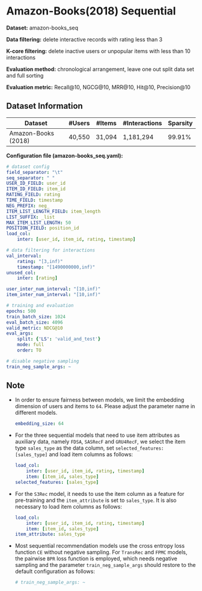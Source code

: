 # Amazon-Books(2018) Sequential

**Dataset:** amazon-books_seq

**Data filtering:** delete interactive records with rating less than 3

**K-core filtering:** delete inactive users or unpopular items with less than 10 interactions

**Evaluation method:** chronological arrangement, leave one out split data set and full sorting

**Evaluation metric:** Recall@10, NGCG@10, MRR@10, Hit@10, Precision@10

## Dataset Information

| Dataset             | #Users | #Items | #Interactions | Sparsity |
| ------------------- | ------ | ------ | ------------- | -------- |
| Amazon-Books (2018) | 40,550 | 31,094 | 1,181,294     | 99.91%   |

**Configuration file (amazon-books_seq.yaml):**

```yaml
# dataset config
field_separator: "\t"
seq_separator: " "
USER_ID_FIELD: user_id
ITEM_ID_FIELD: item_id
RATING_FIELD: rating
TIME_FIELD: timestamp
NEG_PREFIX: neg_
ITEM_LIST_LENGTH_FIELD: item_length
LIST_SUFFIX: _list
MAX_ITEM_LIST_LENGTH: 50
POSITION_FIELD: position_id
load_col:
    inter: [user_id, item_id, rating, timestamp]

# data filtering for interactions
val_interval:
    rating: "[3,inf)"    
    timestamp: "[1490000000,inf)"
unused_col: 
    inter: [rating]

user_inter_num_interval: "[10,inf)"
item_inter_num_interval: "[10,inf)"

# training and evaluation
epochs: 500
train_batch_size: 1024
eval_batch_size: 4096
valid_metric: NDCG@10
eval_args:
    split: {'LS': 'valid_and_test'}
    mode: full
    order: TO

# disable negative sampling
train_neg_sample_args: ~
```

## Note

- In order to ensure fairness between models, we limit the embedding dimension of users and items to `64`. Please adjust the parameter name in different models.

  ```yaml
  embedding_size: 64 
  ```

- For the three sequential models that need to use item attributes as auxiliary data, namely `FDSA`, `SASRecF` and `GRU4RecF`, we select the item type `sales_type` as the data column, set `selected_features: [sales_type]` and load item columns as follows:

  ```yaml
  load_col:
      inter: [user_id, item_id, rating, timestamp]
      item: [item_id, sales_type]
  selected_features: [sales_type]
  ```

- For the `S3Rec` model, it needs to use the item column as a feature for pre-training and the `item_attribute` is set to `sales_type`. It is also necessary to load item columns as follows:

  ```yaml
  load_col:
      inter: [user_id, item_id, rating, timestamp]
      item: [item_id, sales_type]
  item_attribute: sales_type
  ```

- Most sequential recommendation models use the cross entropy loss function `CE` without negative sampling. For `TransRec` and `FPMC` models, the pairwise `BPR` loss function is employed, which needs negative sampling and the parameter `train_neg_sample_args` should restore to the default configuration as follows:

  ```yaml
  # train_neg_sample_args: ~
  ```
